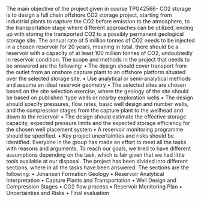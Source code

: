 The main objective of the project given in course TPG42566- CO2 storage is to design a full chain offshore 
CO2 storage project, starting from industrial plants to capture the CO2 before emission to the 
atmosphere, to the transportation stage where different approaches can be utilized, ending up with 
storing the transported CO2 to a possibly permanent geological storage site. The annual rate of 5 million 
tonnes of CO2 needs to be injected in a chosen reservoir for 20 years, meaning in total, there should be a 
reservoir with a capacity of at least 100 million tonnes of CO2, undoubtedly in reservoir condition. The 
scope and methods in the project that needs to be answered are the following:
• The design should cover transport from the outlet from an onshore capture plant to an offshore 
platform situated over the selected storage site.
• Use analytical or semi-analytical methods and assume an ideal reservoir geometry
• The selected sites are chosen based on the site selection exercise, where the geology of the site 
should be based on published 'type wells or nearby exploration wells
• The design should specify pressures, flow rates, basic well design and number wells, and the 
compression stages from the capture plant to the wellhead and down to the reservoir
• The design should estimate the effective storage capacity, expected pressure limits and the 
expected storage efficiency for the chosen well placement system
• A reservoir monitoring programme should be specified. 
• Key project uncertainties and risks should be identified.
Everyone in the group has made an effort to meet all the tasks with reasons and arguments. To reach our 
goals, we tried to have different assumptions depending on the task, which is fair given that we had little 
tools available at our disposal. The project has been divided into different sections, where in all the tasks 
have been answered. The sections are the following:
• Johansen Formation Geology
• Reservoir Analytical Interpretation
• Capture Plants and Transportation
• Well Design and Compression Stages
• CO2 flow process
• Reservoir Monitoring Plan
• Uncertainties and Risks
• Final evaluation
